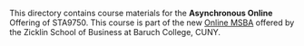 This directory contains course materials for the
**Asynchronous Online** Offering of STA9750. This
course is part of the new
[Online MSBA](https://zicklin.baruch.cuny.edu/academic-programs/graduate/ms/online-msba/)
offered by the Zicklin School of Business at Baruch College,
CUNY.
